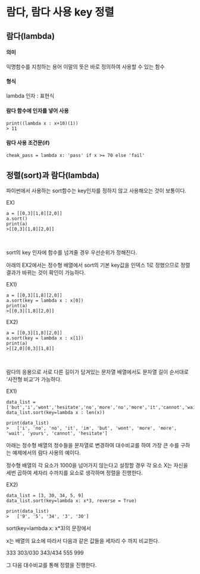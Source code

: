 # 람다, 람다 사용 key 정렬

## 람다(lambda)

#### 의미 

익명함수를 지칭하는 용어 이말의 뜻은 바로 정의하여 사용할 수 있는 함수

#### 형식 

lambda 인자 : 표현식

#### 람다 함수에 인자를 넣어 사용
```
print((lambda x : x+10)(1))
> 11
```

#### 람다 사용 조건문(if)
```
cheak_pass = lambda x: 'pass' if x >= 70 else 'fail'
```

## 정렬(sort)과 람다(lambda)

파이썬에서 사용하는 sort함수는 key인자를 정하지 않고 사용해오는 것이 보통이다.

EX) 
```
a = [[0,3][1,8][2,0]]
a.sort()
print(a)
>[[0,3][1,8][2,0]]
```

<br/>

sort의 key 인자에 함수를 넘겨줄 경우 우선순위가 정해진다.

아래의 EX2에서는 정수형 배열에서 sort의 기본 key값을 인덱스 1로 정했으므로 정렬 결과가 바뀌는 것이 확인이 가능하다.

EX1) 
```
a = [[0,3][1,8][2,0]]
a.sort(key = lambda x : x[0])
print(a)
>[[0,3][1,8][2,0]]
```
EX2) 
```
a = [[0,3][1,8][2,0]]
a.sort(key = lambda x : x[1])
print(a)
>[[2,0][0,3][1,8]]
```

<br/>

람다의 응용으로 서로 다른 길이가 담겨있는 문자열 배열에서도 문자열 길이 순서대로 '사전형 비교'가 가능하다.

EX1)
```
data_list = ['but','i','wont','hesitate','no','more','no','more','it','cannot','wait','im','yours']
data_list.sort(key=lambda x : len(x))

print(data_list)
>	['i', 'no', 'no', 'it', 'im', 'but', 'wont', 'more', 'more', 'wait', 'yours', 'cannot', 'hesitate']
```

아래는 정수형 배열의 정수들을 문자열로 변경하여 대수비교를 하여 가장 큰 수를 구하는 예제에서의 람다 사용의 예이다.

정수형 배열의 각 요소가 1000을 넘어가지 않는다고 설정할 경우 각 요소 X는 자신을 세번 곱하여 세자리 수까지를 요소로 생각하며 정렬을 진행한다.

EX2)
```
data_list = [3, 30, 34, 5, 9]
data_list.sort(key=lambda x: x*3, reverse = True)

print(data_list)
>	['9', '5', '34', '3', '30']
```

sort(key=lambda x: x*3)의 문장에서

x는 배열의 요소에 따라서 다음과 같은 값들을 세자리 수 까지 비교한다.

333
303/030
343/434
555
999

그 다음 대수비교를 통해 정렬을 진행한다.

